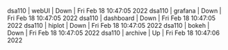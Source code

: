 dsa110 | webUI | Down | Fri Feb 18 10:47:05 2022
dsa110 | grafana | Down | Fri Feb 18 10:47:05 2022
dsa110 | dashboard | Down | Fri Feb 18 10:47:05 2022
dsa110 | hiplot | Down | Fri Feb 18 10:47:05 2022
dsa110 | bokeh | Down | Fri Feb 18 10:47:05 2022
dsa110 | archive | Up | Fri Feb 18 10:47:06 2022
